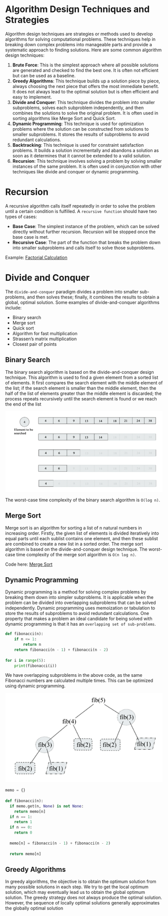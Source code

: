 # Algorithm Design Techniques and Strategies

Algorithm design techniques are strategies or methods used to develop algorithms for solving computational problems. These techniques help in breaking down complex problems into manageable parts and provide a systematic approach to finding solutions. Here are some common algorithm design techniques:

1. **Brute Force**: This is the simplest approach where all possible solutions are generated and checked to find the best one. It is often not efficient but can be used as a baseline.
2. **Greedy Algorithms**: This technique builds up a solution piece by piece, always choosing the next piece that offers the most immediate benefit. It does not always lead to the optimal solution but is often efficient and easy to implement.
3. **Divide and Conquer**: This technique divides the problem into smaller subproblems, solves each subproblem independently, and then combines the solutions to solve the original problem. It is often used in sorting algorithms like Merge Sort and Quick Sort.
4. **Dynamic Programming**: This technique is used for optimization problems where the solution can be constructed from solutions to smaller subproblems. It stores the results of subproblems to avoid redundant calculations.
5. **Backtracking**: This technique is used for constraint satisfaction problems. It builds a solution incrementally and abandons a solution as soon as it determines that it cannot be extended to a valid solution.
6. **Recursion**: This technique involves solving a problem by solving smaller instances of the same problem. It is often used in conjunction with other techniques like divide and conquer or dynamic programming.

# Recursion

A recursive algorithm calls itself repeatedly in order to solve the problem until a certain condition is fulfilled. A `recursive function` should have two types of cases:

- **Base Case**: The simplest instance of the problem, which can be solved directly without further recursion. Recursion will be stopped once the base case is met.
- **Recursive Case**: The part of the function that breaks the problem down into smaller subproblems and calls itself to solve those subproblems.

Example: [Factorial Calculation](./factorial.py)

# Divide and Conquer

The `divide-and-conquer` paradigm divides a problem into smaller sub-problems, and then solves these; finally, it combines the results to obtain a global, optimal solution. Some examples of divide-and-conquer algorithms include:

- Binary search
- Merge sort
- Quick sort
- Algorithm for fast multiplication
- Strassen’s matrix multiplication
- Closest pair of points

## Binary Search

The binary search algorithm is based on the divide-and-conquer design technique. This algorithm is used to find a given element from a sorted list of elements. It first compares the search element with the middle element of the list; if the search element is smaller than the middle element, then the half of the list of elements greater than the middle element is discarded; the process repeats recursively until the search element is found or we reach the end of the list

![alt text](image.png)

The worst-case time complexity of the binary search algorithm is `O(log n)`.

## Merge Sort

Merge sort is an algorithm for sorting a list of n natural numbers in increasing order. Firstly, the given list of elements is divided iteratively into equal parts until each sublist contains one element, and then these sublist are combined to create a new list in a sorted order. The merge sort algorithm is based on the divide-and-conquer design technique. The worst-case time complexity of the merge sort algorithm is `O(n log n)`.

Code here: [Merge Sort](./merge_sort.py)

## Dynamic Programming

Dynamic programming is a method for solving complex problems by breaking them down into simpler subproblems. It is applicable when the problem can be divided into overlapping subproblems that can be solved independently. Dynamic programming uses memoization or tabulation to store the results of subproblems to avoid redundant calculations.
One property that makes a problem an ideal candidate for being solved with dynamic programming is that it has an `overlapping set of sub-problems`.

```python
def fibonacci(n):
    if n <= 1:
        return n
    return fibonacci(n - 1) + fibonacci(n - 2)

for i in range(5):
    print(fibonacci(i))
```

We have overlapping subproblems in the above code, as the same Fibonacci numbers are calculated multiple times. This can be optimized using dynamic programming.

![alt text](image-1.png)

```python
memo = {}

def fibonacci(n):
  if memo.get(n, None) is not None:
    return memo[n]
  if n == 1:
    return 1
  if n == 0:
    return 0

  memo[n] = fibonacci(n - 1) + fibonacci(n - 2)

  return memo[n]
```

## Greedy Algorithms

In greedy algorithms, the objective is to obtain the optimum solution from many possible solutions in each step. We try to get the local optimum solution, which may eventually lead us to obtain the global optimum solution. The greedy strategy does not always produce the optimal solution. However, the sequence of locally optimal solutions generally approximates the globally optimal solution
